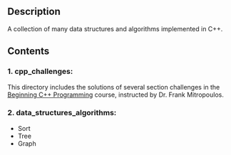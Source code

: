 ## Description
A collection of many data structures and algorithms implemented in C++.

## Contents
### 1. cpp_challenges: 
This directory includes the solutions of several section challenges in the [Beginning C++ Programming](https://intel.udemy.com/course/beginning-c-plus-plus-programming/learn/lecture/9535214#overview) course, instructed by Dr. Frank Mitropoulos.

### 2. data_structures_algorithms:
* Sort
* Tree
* Graph
